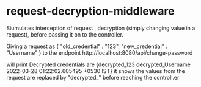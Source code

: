 # request-decryption-middleware

Siumulates interception of request , decryption (simply changing value in a request), before passing it on to the controller.

Giving a request as 
{
    "old_credential" : "123",
    "new_credential" : "Username"
}
to the endpoint 
http://localhost:8080/api/change-password

will print
Decrypted credentials are  {decrypted_123 decrypted_Username 2022-03-28 01:22:02.605495 +0530 IST}
it shows the values from the request are replaced by "decrypted_" before reaching the controll.er
